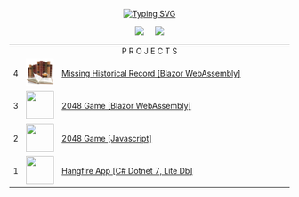 

<p  align="center">
<a href="https://git.io/typing-svg"><img src="https://readme-typing-svg.demolab.com?font=Fira+Code&pause=1000&color=46F71F&center=true&vCenter=true&width=525&lines=Hello!+Welcome+to+my+profile.+I+am+htetpyie." alt="Typing SVG" /></a>
</p>

<!--
<p align="center">
      <img src="https://komarev.com/ghpvc/?username=htetpyie&style=flat-square&color=brightgreen">
</p>
!-->

<p align="center">
<img src="https://github-readme-stats.vercel.app/api?username=htetpyie&show_icons=true&theme=blue-green"></img> &nbsp; &nbsp; 
<img src="https://github-readme-stats.vercel.app/api/top-langs/?username=htetpyie&hide=css,html&layout=compact&theme=blue-green"></img>
</p>


<!---
![Top Langs](https://github-readme-stats.vercel.app/api/top-langs/?username=htetpyie&hide=css,html&layout=compact&theme=github_dark)
--->
<!---
htetpyie/htetpyie is a ✨ special ✨ repository because its `README.md` (this file) appears on your GitHub profile.
You can click the Preview link to take a look at your changes.
--->



<table align="center">
    <tr>
        <td colspan="3"  align="center">P R O J E C T S </td>
    </tr>
       <tr>
        <td>4</td>
        <td><img src="https://github.com/htetpyie/blazor-web-asm-missing-historical-record/blob/master/BlazorWebAsm.MissingHistoricalRecord/wwwroot/img/books.png" width=50 height=50></td>
        <td width=500><a target="_blank" href="https://htetpyie-blazor-web-asm-mhr.netlify.app/">Missing Historical Record [Blazor WebAssembly]</a></td>
    </tr>
     <tr>
        <td>3</td>
        <td><img src="https://htetpyie-2048-game-blazor-webasm.netlify.app/img/2048.png" width=50 height=50></td>
        <td width=500><a target="_blank" href="https://htetpyie-2048-game-blazor-webasm.netlify.app">2048 Game [Blazor WebAssembly]</a></td>
    </tr>
    <tr>
        <td>2</td>
        <td><img src="https://htetpyie-2048-game.netlify.app/2048.png" width=50 height=50></td>
        <td width=500><a target="_blank" href="https://htetpyie-2048-game.netlify.app/">2048 Game [Javascript]</a></td>
    </tr>
   <tr>
        <td>1</td>
        <td><img src="http://hangfire-app.somee.com/img/hangfire.png" width=50 height=50></td>
        <td><a target="_blank" href="http://hangfire-app.somee.com/">Hangfire App [C# Dotnet 7, Lite Db]</a></td>
    </tr>
</table>
    
 
